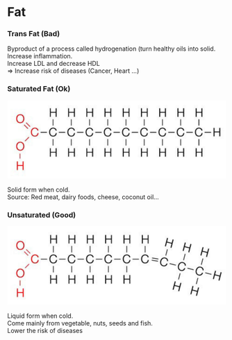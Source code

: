 # Fat

### Trans Fat \(Bad\)

Byproduct of a process called hydrogenation \(turn healthy  oils into solid.  
Increase inflammation.  
Increase LDL  and decrease HDL  
=&gt; Increase risk of diseases \(Cancer, Heart ...\)

### Saturated Fat \(Ok\)

![Saturated Fat ](../.gitbook/assets/image%20%2810%29.png)

Solid form  when cold.  
Source: Red meat, dairy  foods, cheese, coconut oil...  




### Unsaturated  \(Good\)

![Unsaturated Fat](../.gitbook/assets/image%20%283%29.png)

Liquid form when cold.   
Come mainly from vegetable, nuts, seeds and fish.  
Lower the risk of diseases


